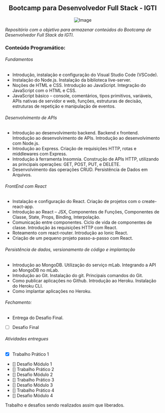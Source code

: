 <h2 align="center">
Bootcamp para Desenvolvedor Full Stack - IGTI
</h2>

<p align="center">
    <img src="https://www.igti.com.br/wp-content/uploads/2020/02/parceirosAtivo-114.png" alt="Image"/>

_Repositório com o objetivo para armazenar conteúdos do Bootcamp de Desenvolvedor Full Stack da IGTI._

### Conteúdo Programático:

###### Fundamentos

- Introdução, instalação e configuração do Visual Studio Code (VSCode).
- Instalação do Node.js. Instalação da biblioteca live-server.
- Noções de HTML e CSS. Introdução ao JavaScript. Integração do JavaScript com o HTML e CSS.
- JavaScript básico – console, comentários, tipos primitivos, variáveis, APIs nativas de servidor e web, funções, estruturas de decisão, estruturas de repetição e manipulação de eventos.

###### Desenvolvimento de APIs

- Introdução ao desenvolvimento backend. Backend x frontend. Introdução ao desenvolvimento de APIs. Introdução ao desenvolvimento com Node.js.
- Introdução ao Express. Criação de requisições HTTP, rotas e middlewares com Express.
- Introdução à ferramenta Insomnia. Construção de APIs HTTP, utilizando as principais operações: GET, POST, PUT, e DELETE.
- Desenvolvimento das operações CRUD. Persistência de Dados em Arquivos.

###### FrontEnd com React

- Instalação e configuração do React. Criação de projetos com o create-react-app.
- Introdução ao React – JSX, Componentes de Funções, Componentes de Classe, State, Props, Binding, Interpolação.
- Comunicação entre componentes. Ciclo de vida de componentes de classe. Introdução às requisições HTTP com React.
- Roteamento com react-router. Introdução ao Ionic React.
- Criação de um pequeno projeto passo-a-passo com React.

###### Persistência de dados, versionamento de código e implantação

- Introdução ao MongoDB. Utilização do serviço mLab. Integrando a API ao MongoDB no mLab.
- Introdução ao Git. Instalação do git. Principais comandos do Git.
- Como publicar aplicações no Github. Introdução ao Heroku. Instalação do Heroku CLI.
- Como implantar aplicações no Heroku.

###### Fechamento:

- Entrega do Desafio Final.
- [ ] Desafio Final

###### Atividades entregues

- [x] Trabalho Prático 1
- [] Desafio Módulo 1
- [] Trabalho Prático 2
- [] Desafio Módulo 2
- [] Trabalho Prático 3
- [] Desafio Módulo 3
- [] Trabalho Prático 4
- [] Desafio Módulo 4

Trabalho e desafios sendo realizados assim que liberados.
